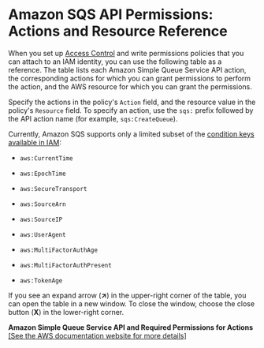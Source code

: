 # Amazon SQS API Permissions: Actions and Resource Reference<a name="sqs-api-permissions-reference"></a>

When you set up [Access Control](sqs-authentication-and-access-control.md#access-control) and write permissions policies that you can attach to an IAM identity, you can use the following table as a reference\. The table lists each Amazon Simple Queue Service API action, the corresponding actions for which you can grant permissions to perform the action, and the AWS resource for which you can grant the permissions\.

Specify the actions in the policy's `Action` field, and the resource value in the policy's `Resource` field\. To specify an action, use the `sqs:` prefix followed by the API action name \(for example, `sqs:CreateQueue`\)\.

Currently, Amazon SQS supports only a limited subset of the [condition keys available in IAM](http://docs.aws.amazon.com/IAM/latest/UserGuide/reference_policies_elements.html#AvailableKeys):

+ `aws:CurrentTime`

+ `aws:EpochTime`

+ `aws:SecureTransport`

+ `aws:SourceArn`

+ `aws:SourceIP`

+ `aws:UserAgent`

+ `aws:MultiFactorAuthAge`

+ `aws:MultiFactorAuthPresent`

+ `aws:TokenAge`

If you see an expand arrow \(**↗**\) in the upper\-right corner of the table, you can open the table in a new window\. To close the window, choose the close button \(**X**\) in the lower\-right corner\.


**Amazon Simple Queue Service API and Required Permissions for Actions**  
<a name="sqs-api-and-required-permissions-for-actions-table"></a>[\[See the AWS documentation website for more details\]](http://docs.aws.amazon.com/AWSSimpleQueueService/latest/SQSDeveloperGuide/sqs-api-permissions-reference.html)